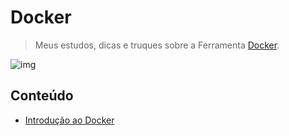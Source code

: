 # Docker

> Meus estudos, dicas e truques sobre a Ferramenta [Docker](https://www.docker.com/).

![img](res/logo.gif)

## Conteúdo

 - [Introdução ao Docker](modules/intro-to-docker.md)
